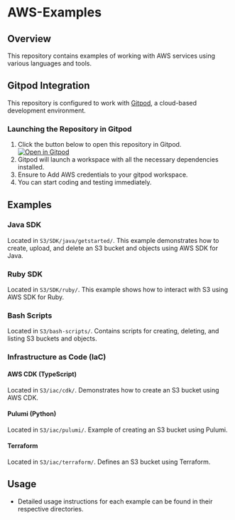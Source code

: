 # AWS-Examples

## Overview

This repository contains examples of working with AWS services using various languages and tools.

## Gitpod Integration

This repository is configured to work with [Gitpod](https://www.gitpod.io/), a cloud-based development environment.

### Launching the Repository in Gitpod

1. Click the button below to open this repository in Gitpod.
[![Open in Gitpod](https://gitpod.io/button/open-in-gitpod.svg)](https://gitpod.io/#https://github.com/DaleDunlop/AWS-Examples)
2. Gitpod will launch a workspace with all the necessary dependencies installed.
3. Ensure to Add AWS credentials to your gitpod workspace.
4. You can start coding and testing immediately.

## Examples

### Java SDK

Located in `S3/SDK/java/getstarted/`. This example demonstrates how to create, upload, and delete an S3 bucket and objects using AWS SDK for Java.

### Ruby SDK

Located in `S3/SDK/ruby/`. This example shows how to interact with S3 using AWS SDK for Ruby.

### Bash Scripts

Located in `S3/bash-scripts/`. Contains scripts for creating, deleting, and listing S3 buckets and objects.

### Infrastructure as Code (IaC)

#### AWS CDK (TypeScript)

Located in `S3/iac/cdk/`. Demonstrates how to create an S3 bucket using AWS CDK.

#### Pulumi (Python)

Located in `S3/iac/pulumi/`. Example of creating an S3 bucket using Pulumi.

#### Terraform

Located in `S3/iac/terraform/`. Defines an S3 bucket using Terraform.

## Usage

- Detailed usage instructions for each example can be found in their respective directories.
